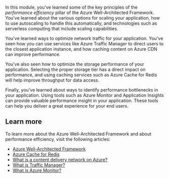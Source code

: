 In this module, you've learned some of the key principles of the *performance efficiency* pillar of the Azure Well-Architected Framework. You've learned about the various options for scaling your application, how to use autoscaling to handle this automatically, and technologies such as serverless computing that include scaling capabilities.

You've learned ways to optimize network traffic for your application. You've seen how you can use services like Azure Traffic Manager to direct users to the closest application instance, and how caching content on Azure CDN can improve performance.

You've also seen how to optimize the storage performance of your application. Selecting the proper storage tier has a direct impact on performance, and using caching services such as Azure Cache for Redis will help improve throughput for data access.

Finally, you've learned about ways to identify performance bottlenecks in your application. Using tools such as Azure Monitor and Application Insights can provide valuable performance insight in your application. These tools can help you deliver a great experience for your end users.

## Learn more

To learn more about the Azure Well-Architected Framework and about performance efficiency, visit the following articles:

- [Azure Well-Architected Framework](https://docs.microsoft.com/azure/architecture/framework?azure-portal=true)
- [Azure Cache for Redis](https://docs.microsoft.com/azure/azure-cache-for-redis/cache-overview?azure-portal=true)
- [What is a content delivery network on Azure?](https://docs.microsoft.com/azure/cdn/cdn-overview?azure-portal=true)
- [What is Traffic Manager?](https://docs.microsoft.com/azure/traffic-manager/traffic-manager-overview?azure-portal=true)
- [What is Azure Monitor?](https://docs.microsoft.com/azure/azure-monitor/overview?azure-portal=true)
